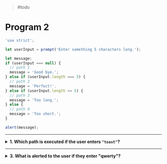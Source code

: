 > #todo

# Program 2

```js
'use strict';

let userInput = prompt('Enter something 5 characters long.');

let message;
if (userInput === null) {
  // path 1
  message = 'Good bye.';
} else if (userInput.length === 5) {
  // path 2
  message = 'Perfect!'.
} else if (userInput.length >= 5) {
  // path 3
  message = 'Too long.';
} else {
  // path 4
  message = 'Too short.';
}

alert(message);
```

---

<details>
<summary><strong>1. Which path is executed if the user enters <code>"toast"</code>?</strong></summary>
<br>

<details>
<summary><em>A. Path 2</em></summary>
<br>

✔ Correct!

The first conditional check that will evaluate to `true` is the second one:
`if (userInput.length === 5)`.

Conditional statements execute the first path with a truthy condition so the
program will enter directly into the second path _without_ evaluating any more
checks.

</details>
<details>
<summary><em>B. Path 3</em></summary>
<br>

✖ Nope.

This is a tricky one. The condition for path 3 _would_ evaluate to `true` when
the input is 5 characters long, but the comparison will actually _never happen_!

A conditional statement _will not_ check any more conditions after _any one of
them_ evaluates to true. The first path will be executed and the rest of the
conditional is skipped entirely.

</details>
<details>
<summary><em>C. Path 2 and Path 3</em></summary>
<br>

✖ Nope.

Only one path can ever be executed in a conditional statement. After the second
condition passes, the second path will be executed and everything else will be
skipped.

</details>
<details>
<summary><em>D. Path 4</em></summary>
<br>

✖ Nope.

`else` blocks are only evaluated if _every_ conditional check is falsy. Because
the second check was truthy, the conditional statement will never make it to
path 4.

</details>

</details>

---

<details>
<summary><strong>3. What is alerted to the user if they enter "qwerty"?</strong></summary>
<br>

<details>
<summary><em>A. "Perfect!"</em></summary>
<br>

✖ Nope.

The input is longer than 5 characters, so the 3rd path will be executed. Because
`"Perfect!"` is only assigned to `message` in the 2nd path, this value will not
be alerted.

</details>
<details>
<summary><em>B. "Too long."</em></summary>
<br>

✔ Correct!

The input is longer than 5 characters so it will pass the 3rd conditional check,
executing the 3rd path.

In the third path `"Too long."` is assigned to `message`, so "Too long." will be
alerted to the user.

</details>
<details>
<summary><em>C. "Too short."</em></summary>
<br>

✖ Nope.

The `else` block (path 4) will never be executed if the user inputs "qwerty"
because the 3rd check will be truthy, and the 3rd path will be executed.

`else` blocks are only executed if _no other checks_ are truthy.

</details>

</details>
